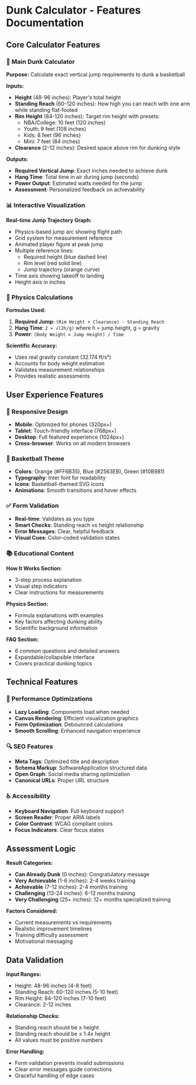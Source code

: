 # Dunk Calculator - Features Documentation

## Core Calculator Features

### 🏀 Main Dunk Calculator
**Purpose:** Calculate exact vertical jump requirements to dunk a basketball

**Inputs:**
- **Height** (48-96 inches): Player's total height
- **Standing Reach** (60-120 inches): How high you can reach with one arm while standing flat-footed
- **Rim Height** (84-120 inches): Target rim height with presets:
  - NBA/College: 10 feet (120 inches)
  - Youth: 9 feet (108 inches) 
  - Kids: 8 feet (96 inches)
  - Mini: 7 feet (84 inches)
- **Clearance** (2-12 inches): Desired space above rim for dunking style

**Outputs:**
- **Required Vertical Jump**: Exact inches needed to achieve dunk
- **Hang Time**: Total time in air during jump (seconds)
- **Power Output**: Estimated watts needed for the jump
- **Assessment**: Personalized feedback on achievability

### 📊 Interactive Visualization
**Real-time Jump Trajectory Graph:**
- Physics-based jump arc showing flight path
- Grid system for measurement reference
- Animated player figure at peak jump
- Multiple reference lines:
  - Required height (blue dashed line)
  - Rim level (red solid line)
  - Jump trajectory (orange curve)
- Time axis showing takeoff to landing
- Height axis in inches

### 🧮 Physics Calculations

**Formulas Used:**
1. **Required Jump**: `(Rim Height + Clearance) - Standing Reach`
2. **Hang Time**: `2 × √(2h/g)` where h = jump height, g = gravity
3. **Power**: `(Body Weight × Jump Height) / Time`

**Scientific Accuracy:**
- Uses real gravity constant (32.174 ft/s²)
- Accounts for body weight estimation
- Validates measurement relationships
- Provides realistic assessments

## User Experience Features

### 📱 Responsive Design
- **Mobile**: Optimized for phones (320px+)
- **Tablet**: Touch-friendly interface (768px+)
- **Desktop**: Full featured experience (1024px+)
- **Cross-browser**: Works on all modern browsers

### 🎨 Basketball Theme
- **Colors**: Orange (#FF6B35), Blue (#2563EB), Green (#10B981)
- **Typography**: Inter font for readability
- **Icons**: Basketball-themed SVG icons
- **Animations**: Smooth transitions and hover effects

### ✅ Form Validation
- **Real-time**: Validates as you type
- **Smart Checks**: Standing reach vs height relationship
- **Error Messages**: Clear, helpful feedback
- **Visual Cues**: Color-coded validation states

### 📚 Educational Content

**How It Works Section:**
- 3-step process explanation
- Visual step indicators
- Clear instructions for measurements

**Physics Section:**
- Formula explanations with examples
- Key factors affecting dunking ability
- Scientific background information

**FAQ Section:**
- 6 common questions and detailed answers
- Expandable/collapsible interface
- Covers practical dunking topics

## Technical Features

### 🔧 Performance Optimizations
- **Lazy Loading**: Components load when needed
- **Canvas Rendering**: Efficient visualization graphics
- **Form Optimization**: Debounced calculations
- **Smooth Scrolling**: Enhanced navigation experience

### 🔍 SEO Features
- **Meta Tags**: Optimized title and description
- **Schema Markup**: SoftwareApplication structured data
- **Open Graph**: Social media sharing optimization
- **Canonical URLs**: Proper URL structure

### ♿ Accessibility
- **Keyboard Navigation**: Full keyboard support
- **Screen Reader**: Proper ARIA labels
- **Color Contrast**: WCAG compliant colors
- **Focus Indicators**: Clear focus states

## Assessment Logic

**Result Categories:**
- **Can Already Dunk** (0 inches): Congratulatory message
- **Very Achievable** (1-6 inches): 2-4 weeks training
- **Achievable** (7-12 inches): 2-4 months training
- **Challenging** (13-24 inches): 6-12 months training
- **Very Challenging** (25+ inches): 12+ months specialized training

**Factors Considered:**
- Current measurements vs requirements
- Realistic improvement timelines
- Training difficulty assessment
- Motivational messaging

## Data Validation

**Input Ranges:**
- Height: 48-96 inches (4-8 feet)
- Standing Reach: 60-120 inches (5-10 feet)
- Rim Height: 84-120 inches (7-10 feet)
- Clearance: 2-12 inches

**Relationship Checks:**
- Standing reach should be ≥ height
- Standing reach should be ≤ 1.4x height
- All values must be positive numbers

**Error Handling:**
- Form validation prevents invalid submissions
- Clear error messages guide corrections
- Graceful handling of edge cases